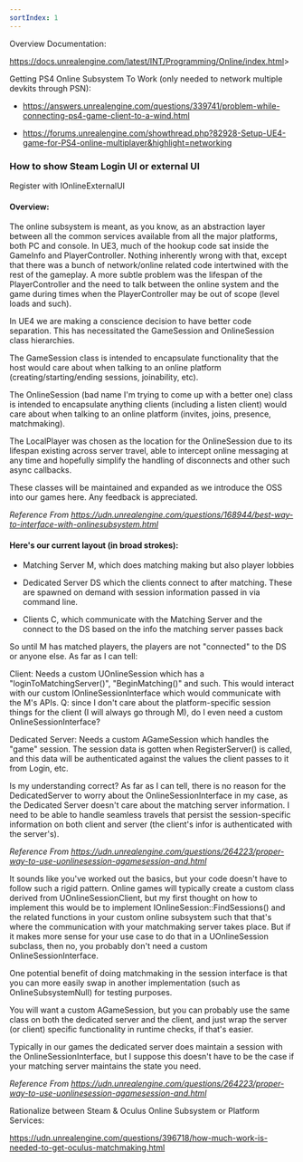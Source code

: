 ```yaml
---
sortIndex: 1
---
```


Overview Documentation:

<https://docs.unrealengine.com/latest/INT/Programming/Online/index.html>>

Getting PS4 Online Subsystem To Work (only needed to network multiple devkits through PSN):

- <https://answers.unrealengine.com/questions/339741/problem-while-connecting-ps4-game-client-to-a-wind.html>

- <https://forums.unrealengine.com/showthread.php?82928-Setup-UE4-game-for-PS4-online-multiplayer&highlight=networking>

### How to show Steam Login UI or external UI

Register with IOnlineExternalUI

#### Overview:

The online subsystem is meant, as you know, as an abstraction layer between all the common services available from all the major platforms, both PC and console. In UE3, much of the hookup code sat inside the GameInfo and PlayerController. Nothing inherently wrong with that, except that there was a bunch of network/online related code intertwined with the rest of the gameplay. A more subtle problem was the lifespan of the PlayerController and the need to talk between the online system and the game during times when the PlayerController may be out of scope (level loads and such).

In UE4 we are making a conscience decision to have better code separation. This has necessitated the GameSession and OnlineSession class hierarchies.

The GameSession class is intended to encapsulate functionality that the host would care about when talking to an online platform (creating/starting/ending sessions, joinability, etc).

The OnlineSession (bad name I'm trying to come up with a better one) class is intended to encapsulate anything clients (including a listen client) would care about when talking to an online platform (invites, joins, presence, matchmaking).

The LocalPlayer was chosen as the location for the OnlineSession due to its lifespan existing across server travel, able to intercept online messaging at any time and hopefully simplify the handling of disconnects and other such async callbacks.

These classes will be maintained and expanded as we introduce the OSS into our games here. Any feedback is appreciated.

*Reference From <https://udn.unrealengine.com/questions/168944/best-way-to-interface-with-onlinesubsystem.html>*

#### Here's our current layout (in broad strokes):

- Matching Server M, which does matching making but also player lobbies

- Dedicated Server DS which the clients connect to after matching. These are spawned on demand with session information passed in via command line.

- Clients C, which communicate with the Matching Server and the connect to the DS based on the info the matching server passes back

So until M has matched players, the players are not "connected" to the DS or anyone else. As far as I can tell:

Client: Needs a custom UOnlineSession which has a "loginToMatchingServer()", "BeginMatching()" and such. This would interact with our custom IOnlineSessionInterface which would communicate with the M's APIs. Q: since I don't care about the platform-specific session things for the client (I will always go through M), do I even need a custom OnlineSessionInterface?

Dedicated Server: Needs a custom AGameSession which handles the "game" session. The session data is gotten when RegisterServer() is called, and this data will be authenticated against the values the client passes to it from Login, etc.

Is my understanding correct? As far as I can tell, there is no reason for the DedicatedServer to worry about the OnlineSessionInterface in my case, as the Dedicated Server doesn't care about the matching server information. I need to be able to handle seamless travels that persist the session-specific information on both client and server (the client's infor is authenticated with the server's).

*Reference From <https://udn.unrealengine.com/questions/264223/proper-way-to-use-uonlinesession-agamesession-and.html>*

It sounds like you've worked out the basics, but your code doesn't have to follow such a rigid pattern. Online games will typically create a custom class derived from UOnlineSessionClient, but my first thought on how to implement this would be to implement IOnlineSession::FindSessions() and the related functions in your custom online subsystem such that that's where the communication with your matchmaking server takes place. But if it makes more sense for your use case to do that in a UOnlineSession subclass, then no, you probably don't need a custom OnlineSessionInterface.

One potential benefit of doing matchmaking in the session interface is that you can more easily swap in another implementation (such as OnlineSubsystemNull) for testing purposes.

You will want a custom AGameSession, but you can probably use the same class on both the dedicated server and the client, and just wrap the server (or client) specific functionality in runtime checks, if that's easier.

Typically in our games the dedicated server does maintain a session with the OnlineSessionInterface, but I suppose this doesn't have to be the case if your matching server maintains the state you need.

*Reference From <https://udn.unrealengine.com/questions/264223/proper-way-to-use-uonlinesession-agamesession-and.html>*

Rationalize between Steam & Oculus Online Subsystem or Platform Services:

<https://udn.unrealengine.com/questions/396718/how-much-work-is-needed-to-get-oculus-matchmaking.html>
